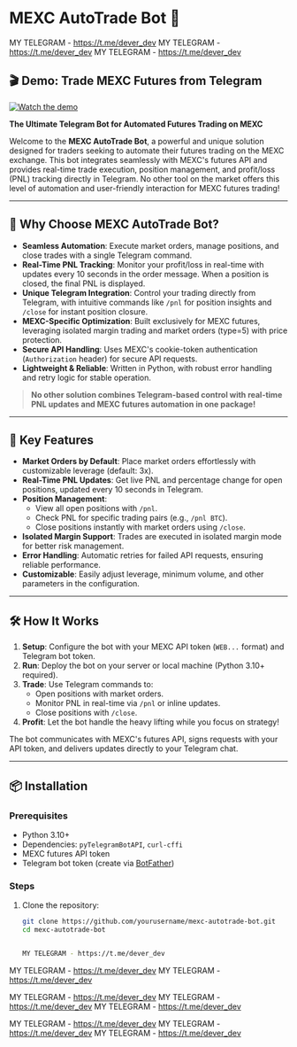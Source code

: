 # MEXC AutoTrade Bot 🚀


MY TELEGRAM - https://t.me/dever_dev
MY TELEGRAM - https://t.me/dever_dev
MY TELEGRAM - https://t.me/dever_dev


## 🎬 Demo: Trade MEXC Futures from Telegram

[![Watch the demo](https://img.youtube.com/vi/NnhdNhSFyrM/0.jpg)](https://youtu.be/NnhdNhSFyrM)




**The Ultimate Telegram Bot for Automated Futures Trading on MEXC**

Welcome to the **MEXC AutoTrade Bot**, a powerful and unique solution designed for traders seeking to automate their futures trading on the MEXC exchange. This bot integrates seamlessly with MEXC's futures API and provides real-time trade execution, position management, and profit/loss (PNL) tracking directly in Telegram. No other tool on the market offers this level of automation and user-friendly interaction for MEXC futures trading!

---

## 🌟 Why Choose MEXC AutoTrade Bot?

- **Seamless Automation**: Execute market orders, manage positions, and close trades with a single Telegram command.
- **Real-Time PNL Tracking**: Monitor your profit/loss in real-time with updates every 10 seconds in the order message. When a position is closed, the final PNL is displayed.
- **Unique Telegram Integration**: Control your trading directly from Telegram, with intuitive commands like `/pnl` for position insights and `/close` for instant position closure.
- **MEXC-Specific Optimization**: Built exclusively for MEXC futures, leveraging isolated margin trading and market orders (type=5) with price protection.
- **Secure API Handling**: Uses MEXC's cookie-token authentication (`Authorization` header) for secure API requests.
- **Lightweight & Reliable**: Written in Python, with robust error handling and retry logic for stable operation.

> **No other solution combines Telegram-based control with real-time PNL updates and MEXC futures automation in one package!**

---

## 🎯 Key Features

- **Market Orders by Default**: Place market orders effortlessly with customizable leverage (default: 3x).
- **Real-Time PNL Updates**: Get live PNL and percentage change for open positions, updated every 10 seconds in Telegram.
- **Position Management**:
  - View all open positions with `/pnl`.
  - Check PNL for specific trading pairs (e.g., `/pnl BTC`).
  - Close positions instantly with market orders using `/close`.
- **Isolated Margin Support**: Trades are executed in isolated margin mode for better risk management.
- **Error Handling**: Automatic retries for failed API requests, ensuring reliable performance.
- **Customizable**: Easily adjust leverage, minimum volume, and other parameters in the configuration.

---

## 🛠️ How It Works

1. **Setup**: Configure the bot with your MEXC API token (`WEB...` format) and Telegram bot token.
2. **Run**: Deploy the bot on your server or local machine (Python 3.10+ required).
3. **Trade**: Use Telegram commands to:
   - Open positions with market orders.
   - Monitor PNL in real-time via `/pnl` or inline updates.
   - Close positions with `/close`.
4. **Profit**: Let the bot handle the heavy lifting while you focus on strategy!

The bot communicates with MEXC's futures API, signs requests with your API token, and delivers updates directly to your Telegram chat.

---

## 📦 Installation

### Prerequisites
- Python 3.10+
- Dependencies: `pyTelegramBotAPI`, `curl-cffi`
- MEXC futures API token
- Telegram bot token (create via [BotFather](https://t.me/BotFather))

### Steps
1. Clone the repository:
   ```bash
   git clone https://github.com/yourusername/mexc-autotrade-bot.git
   cd mexc-autotrade-bot


   MY TELEGRAM - https://t.me/dever_dev
MY TELEGRAM - https://t.me/dever_dev
MY TELEGRAM - https://t.me/dever_dev

MY TELEGRAM - https://t.me/dever_dev
MY TELEGRAM - https://t.me/dever_dev
MY TELEGRAM - https://t.me/dever_dev

MY TELEGRAM - https://t.me/dever_dev
MY TELEGRAM - https://t.me/dever_dev
MY TELEGRAM - https://t.me/dever_dev


